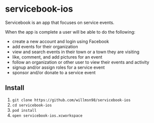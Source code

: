 # servicebook-ios

Servicebook is an app that focuses on service events.  

When the app is complete a user will be able to do the following:
  * create a new account and login using Facebook
  * add events for their organization
  * view and search events in their town or a town they are visiting 
  * like, comment, and add pictures for an event
  * follow an organization or other user to view their events and activity
  * signup and/or assign roles for a service event 
  * sponsor and/or donate to a service event

## Install

  1. `git clone https://github.com/willmsn98/servicebook-ios`
  1. `cd servicebook-ios`
  1. `pod install`
  1. `open servicebook-ios.xcworkspace`
